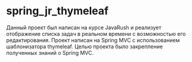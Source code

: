 # spring_jr_thymeleaf
Данный проект был написан на курсе JavaRush и реализует отображение списка задач в реальном времени с возможностью его редактирования. Проект написан на Spring MVC с использованием шаблонизатора thymeleaf. Целью проекта было закрепление полученных знаний о Spring MVC.
